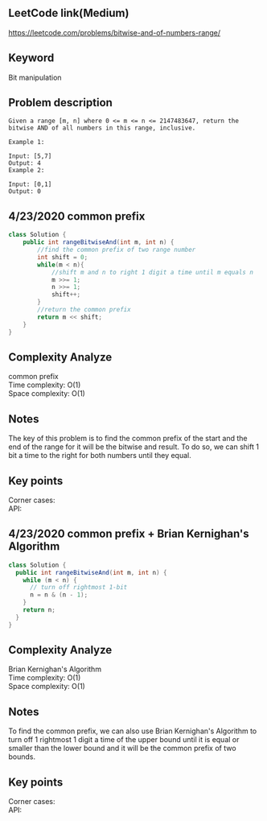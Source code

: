 ## LeetCode link(Medium)
https://leetcode.com/problems/bitwise-and-of-numbers-range/

## Keyword
Bit manipulation

## Problem description
```
Given a range [m, n] where 0 <= m <= n <= 2147483647, return the bitwise AND of all numbers in this range, inclusive.

Example 1:

Input: [5,7]
Output: 4
Example 2:

Input: [0,1]
Output: 0
```
## 4/23/2020 common prefix

```java
class Solution {
    public int rangeBitwiseAnd(int m, int n) {
        //find the common prefix of two range number
        int shift = 0;
        while(m < n){
            //shift m and n to right 1 digit a time until m equals n
            m >>= 1;
            n >>= 1;
            shift++;
        }
        //return the common prefix
        return m << shift;
    }
}
```

## Complexity Analyze
common prefix\
Time complexity: O(1)\
Space complexity: O(1)

## Notes
The key of this problem is to find the common prefix of the start and the end of the range for it will be the bitwise and result. To do so, we can shift 1 bit a time to the right for both numbers until they equal.

## Key points
Corner cases: \
API: 

## 4/23/2020 common prefix + Brian Kernighan's Algorithm

```java
class Solution {
  public int rangeBitwiseAnd(int m, int n) {
    while (m < n) {
      // turn off rightmost 1-bit
      n = n & (n - 1);
    }
    return n;
  }
}
```

## Complexity Analyze
Brian Kernighan's Algorithm\
Time complexity: O(1)\
Space complexity: O(1)

## Notes
To find the common prefix, we can also use Brian Kernighan's Algorithm to turn off 1 rightmost 1 digit a time of the upper bound until it is equal or smaller than the lower bound and it will be the common prefix of two bounds.

## Key points
Corner cases: \
API: 

